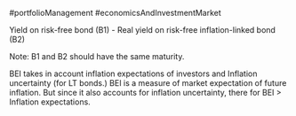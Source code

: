 #portfolioManagement #economicsAndInvestmentMarket 

Yield on risk-free bond (B1) - Real yield on risk-free inflation-linked bond (B2)

Note: B1 and B2 should have the same maturity. 

BEI takes in account inflation expectations of investors and Inflation uncertainty (for LT bonds.)
BEI is a measure of market expectation of future inflation. 
But since it also accounts for inflation uncertainty, there for BEI > Inflation expectations. 
